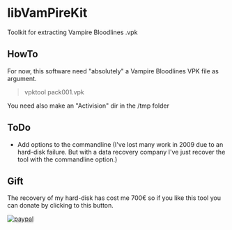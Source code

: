 # libVamPireKit
Toolkit for extracting Vampire Bloodlines .vpk

## HowTo
For now, this software need "absolutely" a Vampire Bloodlines VPK file as argument.
> vpktool pack001.vpk

You need also make an "Activision" dir in the /tmp folder

## ToDo
- Add options to the commandline (I've lost many work in 2009 due to an hard-disk failure. But with a data recovery company I've just recover the tool with the commandline option.)

## Gift
The recovery of my hard-disk has cost me 700€ so if you like this tool you can donate by clicking to this button.

[![paypal](https://www.paypalobjects.com/en_US/i/btn/btn_donateCC_LG.gif)](https://www.paypal.com/cgi-bin/webscr?cmd=_donations&business=KRQ2WSPGT6LWJ&lc=US&item_name=Psykauze&item_number=libvpk&currency_code=EUR&bn=PP%2dDonationsBF%3abtn_donate_LG%2egif%3aNonHosted)
